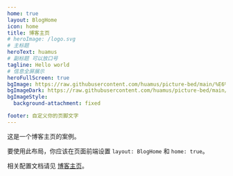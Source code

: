 ```yaml
---
home: true
layout: BlogHome
icon: home
title: 博客主页
# heroImage: /logo.svg
# 主标题
heroText: huamus
# 副标题 可以放口号
tagline: Hello world
# 信息全屏展示
heroFullScreen: true
bgImage: https://raw.githubusercontent.com/huamus/picture-bed/main/%E6%BC%82%E4%BA%AE%E7%BE%8E%E5%B0%91%E5%A5%B3%20%E5%A5%B3%E5%AD%A9%E5%AD%90%20%E6%89%8B%E6%9C%BA%20%E7%99%BD%E8%A3%A4%E8%A2%9C%20%E7%BE%8E%E8%84%9A%E7%BE%8E%E8%85%BF%20%E5%A5%BD%E7%9C%8B%E4%BA%8C%E6%AC%A1%E5%85%834k%E5%8A%A8%E6%BC%AB%E5%A3%81%E7%BA%B8_%E5%BD%BC%E5%B2%B8%E5%9B%BE%E7%BD%91.jpg
bgImageDark: https://raw.githubusercontent.com/huamus/picture-bed/main/%E6%BC%82%E4%BA%AE%E7%BE%8E%E5%B0%91%E5%A5%B3%20%E5%A5%B3%E5%AD%A9%E5%AD%90%20%E6%89%8B%E6%9C%BA%20%E7%99%BD%E8%A3%A4%E8%A2%9C%20%E7%BE%8E%E8%84%9A%E7%BE%8E%E8%85%BF%20%E5%A5%BD%E7%9C%8B%E4%BA%8C%E6%AC%A1%E5%85%834k%E5%8A%A8%E6%BC%AB%E5%A3%81%E7%BA%B8_%E5%BD%BC%E5%B2%B8%E5%9B%BE%E7%BD%91.jpg
bgImageStyle:
  background-attachment: fixed

footer: 自定义你的页脚文字
---
```


这是一个博客主页的案例。

要使用此布局，你应该在页面前端设置 `layout: BlogHome` 和 `home: true`。

相关配置文档请见 [博客主页](https://theme-hope.vuejs.press/zh/guide/blog/home/)。
